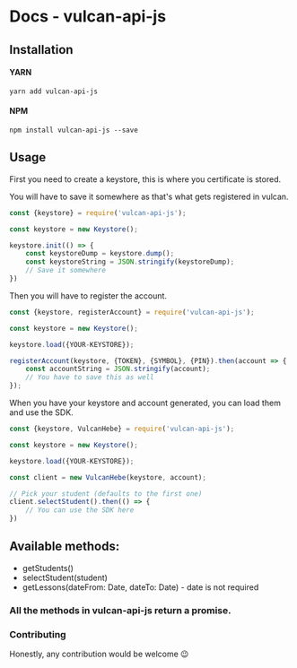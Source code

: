 # Docs - vulcan-api-js

## Installation

#### YARN
```
yarn add vulcan-api-js
```

#### NPM
```
npm install vulcan-api-js --save
```

## Usage

First you need to create a keystore, this is where you certificate is stored.

You will have to save it somewhere as that's what gets registered in vulcan.

```js
const {keystore} = require('vulcan-api-js');

const keystore = new Keystore();

keystore.init(() => {
    const keystoreDump = keystore.dump();
    const keystoreString = JSON.stringify(keystoreDump);
    // Save it somewhere
})

```
Then you will have to register the account.
```js
const {keystore, registerAccount} = require('vulcan-api-js');

const keystore = new Keystore();

keystore.load({YOUR-KEYSTORE});

registerAccount(keystore, {TOKEN}, {SYMBOL}, {PIN}).then(account => {
    const accountString = JSON.stringify(account);
    // You have to save this as well
});
```

When you have your keystore and account generated, you can load them and use the SDK.

```js
const {keystore, VulcanHebe} = require('vulcan-api-js');

const keystore = new Keystore();

keystore.load({YOUR-KEYSTORE});

const client = new VulcanHebe(keystore, account);

// Pick your student (defaults to the first one)
client.selectStudent().then(() => {
    // You can use the SDK here
})

```


## Available methods:
- getStudents()
- selectStudent(student)
- getLessons(dateFrom: Date, dateTo: Date) - date is not required
### All the methods in vulcan-api-js return a promise.

### Contributing

Honestly, any contribution would be welcome 😉